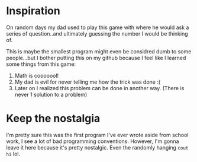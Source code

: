 # Inspiration 
On random days my dad used to play this game with where he would ask a series of question..and ultimately guessing the number I would be thinking of.

This is maybe the smallest program might even be considred dumb to some people...but I bother putting this on my github because I feel like I learned some things from this game: 

1. Math is cooooool!
2. My dad is evil for never telling me how the trick was done :(
3. Later on I realized this problem can be done in another way. (There is never 1 solution to a problem)

# Keep the nostalgia
I'm pretty sure this was the first program I've ever wrote aside from school work, I see a lot of bad programming conventions. However, I'm gonna leave it here because it's pretty nostalgic. Even the randomly hanging ``cout hi`` lol. 
